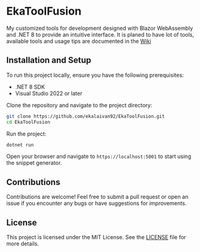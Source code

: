 # EkaToolFusion
My customized tools for development designed with Blazor WebAssembly and .NET 8 to provide an intuitive interface. It is planed to have lot of tools, available tools and usage tips are documented in the [Wiki](https://github.com/ekalaivan92/EkaToolFusion/wiki#tools)

## Installation and Setup

To run this project locally, ensure you have the following prerequisites:

- .NET 8 SDK
- Visual Studio 2022 or later

Clone the repository and navigate to the project directory:

```sh
git clone https://github.com/ekalaivan92/EkaToolFusion.git
cd EkaToolFusion
```

Run the project:

```sh
dotnet run
```

Open your browser and navigate to `https://localhost:5001` to start using the snippet generator.

## Contributions

Contributions are welcome! Feel free to submit a pull request or open an issue if you encounter any bugs or have suggestions for improvements.

## License

This project is licensed under the MIT License. See the [LICENSE](LICENSE) file for more details.
